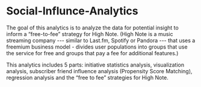 # Social-Influnce-Analytics

The goal of this analytics is to analyze the data for potential insight to inform a “free-to-fee” strategy for High Note.
(High Note is a music streaming company --- similar to Last.fm, Spotify or Pandora --- that uses a freemium business model - divides user populations into groups that use the service for free and groups that pay a fee for additional features.)

This analytics includes 5 parts: initiative statistics analysis, visualization analysis, subscriber friend influence analysis (Propensity Score Matching), regression analysis and the “free to fee” strategies for High Note.
